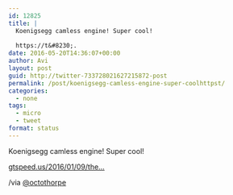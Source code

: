 ```yaml
---
id: 12825
title: |
  Koenigsegg camless engine! Super cool!
  
  https://t&#8230;.
date: 2016-05-20T14:36:07+00:00
author: Avi
layout: post
guid: http://twitter-733728021627215872-post
permalink: /post/koenigsegg-camless-engine-super-coolhttpst/
categories:
  - none
tags:
  - micro
  - tweet
format: status
---
```

Koenigsegg camless engine! Super cool!

[gtspeed.us/2016/01/09/the…](http://gtspeed.us/2016/01/09/the-koenigsegg-camless-engine-is-amazing/)

/via [@octothorpe](http://twitter.com/octothorpe)